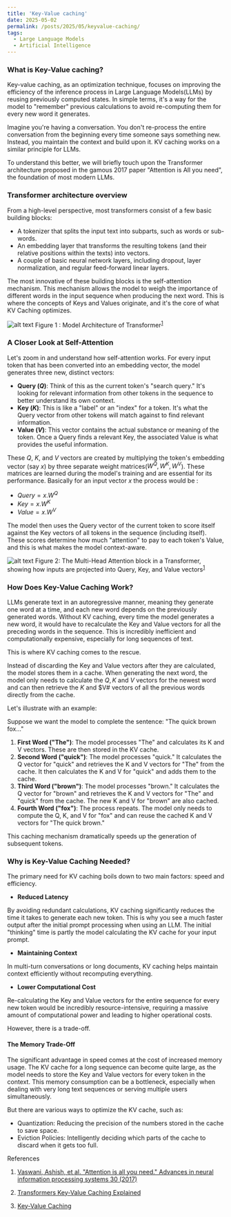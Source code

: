 ```yaml
---
title: 'Key-Value caching'
date: 2025-05-02
permalink: /posts/2025/05/keyvalue-caching/
tags:
  - Large Language Models
  - Artificial Intelligence
---
```


### What is Key-Value caching?
Key-value caching, as an optimization technique, focuses on improving the efficiency of the inference process in Large Language Models(LLMs) by reusing previously computed states. In simple terms, it's a way for the model to "remember" previous calculations to avoid re-computing them for every new word it generates.

Imagine you're having a conversation. You don't re-process the entire conversation from the beginning every time someone says something new. Instead, you maintain the context and build upon it. KV caching works on a similar principle for LLMs.

To understand this better, we will briefly touch upon the Transformer architecture proposed in the gamous 2017 paper "Attention is All you need", the foundation of most modern LLMs.

### Transformer architecture overview

From a high-level perspective, most transformers consist of a few basic building blocks:

- A tokenizer that splits the input text into subparts, such as words or sub-words.
- An embedding layer that transforms the resulting tokens (and their relative positions within the texts) into vectors.
- A couple of basic neural network layers, including dropout, layer normalization, and regular feed-forward linear layers.

The most innovative of these building blocks is the self-attention mechanism. This mechanism allows the model to weigh the importance of different words in the input sequence when producing the next word. This is where the concepts of Keys and Values originate, and it's the core of what KV Caching optimizes.

![alt text](../images/Transformers.png)
Figure 1 : Model Architecture of Transformer<sup>[1](https://arxiv.org/abs/1706.03762v7)</sup>

### A Closer Look at Self-Attention

Let's zoom in and understand how self-attention works. For every input token that has been converted into an embedding vector, the model generates three new, distinct vectors:

- **Query $(Q)$**: Think of this as the current token's "search query." It's looking for relevant information from other tokens in the sequence to better understand its own context.
- **Key $(K)$**: This is like a "label" or an "index" for a token. It's what the Query vector from other tokens will match against to find relevant information.
- **Value $(V)$**: This vector contains the actual substance or meaning of the token. Once a Query finds a relevant Key, the associated Value is what provides the useful information.

These $Q$, $K$, and $V$ vectors are created by multiplying the token's embedding vector (say $x$) by three separate weight matrices($W^Q, W^K, W^V$). These matrices are learned during the model's training and are essential for its performance. Basically for an input vector $x$ the process would be :
- $Query = x.W^Q$
- $Key = x.W^K$
- $Value = x.W^V$

The model then uses the Query vector of the current token to score itself against the Key vectors of all tokens in the sequence (including itself). These scores determine how much "attention" to pay to each token's Value, and this is what makes the model context-aware.

![alt text](../images/multihead_attention.png)
Figure 2: The Multi-Head Attention block in a Transformer, showing how inputs are projected into Query, Key, and Value vectors<sup>[1](https://arxiv.org/abs/1706.03762v7)</sup>

### How Does Key-Value Caching Work?

LLMs generate text in an autoregressive manner, meaning they generate one word at a time, and each new word depends on the previously generated words. Without KV caching, every time the model generates a new word, it would have to recalculate the Key and Value vectors for all the preceding words in the sequence. This is incredibly inefficient and computationally expensive, especially for long sequences of text.

This is where KV caching comes to the rescue.

Instead of discarding the Key and Value vectors after they are calculated, the model stores them in a cache. When generating the next word, the model only needs to calculate the $Q, K$ and $V$ vectors for the newest word and can then retrieve the $K$ and $V# vectors of all the previous words directly from the cache.

Let's illustrate with an example:

Suppose we want the model to complete the sentence: "The quick brown fox..."

1. **First Word ("The")**: The model processes "The" and calculates its K and V vectors. These are then stored in the KV cache.
2. **Second Word ("quick")**: The model processes "quick." It calculates the Q vector for "quick" and retrieves the K and V vectors for "The" from the cache. It then calculates the K and V for "quick" and adds them to the cache.
3. **Third Word ("brown")**: The model processes "brown." It calculates the Q vector for "brown" and retrieves the K and V vectors for "The" and "quick" from the cache. The new K and V for "brown" are also cached.
4. **Fourth Word ("fox")**: The process repeats. The model only needs to compute the Q, K, and V for "fox" and can reuse the cached K and V vectors for "The quick brown."

This caching mechanism dramatically speeds up the generation of subsequent tokens.


### Why is Key-Value Caching Needed?
The primary need for KV caching boils down to two main factors: speed and efficiency.

- **Reduced Latency**

By avoiding redundant calculations, KV caching significantly reduces the time it takes to generate each new token. This is why you see a much faster output after the initial prompt processing when using an LLM. The initial "thinking" time is partly the model calculating the KV cache for your input prompt.

- **Maintaining Context**

In multi-turn conversations or long documents, KV caching helps maintain context efficiently without recomputing everything.

- **Lower Computational Cost**

Re-calculating the Key and Value vectors for the entire sequence for every new token would be incredibly resource-intensive, requiring a massive amount of computational power and leading to higher operational costs.

However, there is a trade-off.

#### The Memory Trade-Off

The significant advantage in speed comes at the cost of increased memory usage. The KV cache for a long sequence can become quite large, as the model needs to store the Key and Value vectors for every token in the context. This memory consumption can be a bottleneck, especially when dealing with very long text sequences or serving multiple users simultaneously.

But there are various ways to optimize the KV cache, such as:

- Quantization: Reducing the precision of the numbers stored in the cache to save space.
- Eviction Policies: Intelligently deciding which parts of the cache to discard when it gets too full.




References
1. [Vaswani, Ashish, et al. "Attention is all you need." Advances in neural information processing systems 30 (2017)](https://arxiv.org/abs/1706.03762v7)

2. [Transformers Key-Value Caching Explained](https://neptune.ai/blog/transformers-key-value-caching)

3. [Key-Value Caching](https://apxml.com/courses/how-to-build-a-large-language-model/chapter-28-efficient-inference-strategies/key-value-kv-caching)